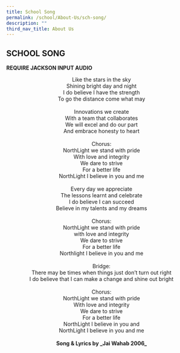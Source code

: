```yaml
---
title: School Song
permalink: /school/About-Us/sch-song/
description: ""
third_nav_title: About Us
---
```

## SCHOOL SONG

**REQUIRE JACKSON INPUT AUDIO**

<center>
	Like the stars in the sky<br>
Shining bright day and night<br>
I do believe I have the strength<br>
To go the distance come what may<br><br>
	Innovations we create<br>
With a team that collaborates<br>
We will excel and do our part<br>
And embrace honesty to heart<br><br>
	Chorus:<br>
NorthLight we stand with pride<br>
With love and integrity<br>
We dare to strive<br>
For a better life<br>
NorthLight I believe in you and me<br><br>
	Every day we appreciate<br>
The lessons learnt and celebrate<br>
I do believe I can succeed<br>
Believe in my talents and my dreams<br><br>
	Chorus:<br>
NorthLight we stand with pride<br>
with love and integrity<br>
We dare to strive<br>
For a better life<br>
Northlight I believe in you and me<br><br>
	Bridge:<br>
There may be times when things just don’t turn out right<br>
I do believe that I can make a change and shine out bright<br><br>
	Chorus:<br>
NorthLight we stand with pride<br>
With love and integrity<br>
We dare to strive<br>
For a better life<br>
NorthLight I believe in you and<br>
NorthLight I believe in you and me<br><br>
	<b>Song & Lyrics by _Jai Wahab 2006_</b>
	</center>


